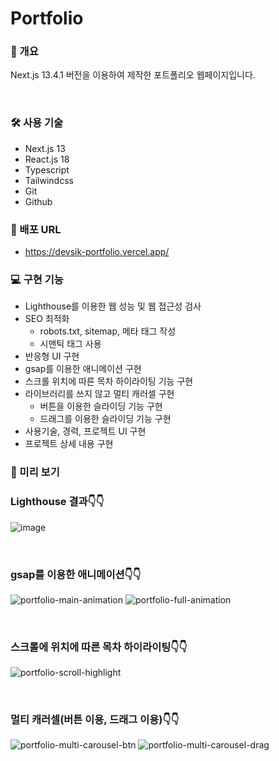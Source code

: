 # Portfolio

### 📑 개요

Next.js 13.4.1 버전을 이용하여 제작한 포트폴리오 웹페이지입니다.

<br>

### 🛠️ 사용 기술

- Next.js 13
- React.js 18
- Typescript
- Tailwindcss
- Git
- Github
  <br>

### 🔗 배포 URL

- https://devsik-portfolio.vercel.app/
  <br>

### 💻 구현 기능

- Lighthouse를 이용한 웹 성능 및 웹 접근성 검사
- SEO 최적화
  - robots.txt, sitemap, 메타 태그 작성
  - 시맨틱 태그 사용
- 반응형 UI 구현
- gsap를 이용한 애니메이션 구현
- 스크롤 위치에 따른 목차 하이라이팅 기능 구현
- 라이브러리를 쓰지 않고 멀티 캐러셀 구현
  - 버튼을 이용한 슬라이딩 기능 구현
  - 드래그를 이용한 슬라이딩 기능 구현
- 사용기술, 경력, 프로젝트 UI 구현
- 프로젝트 상세 내용 구현
  <br>

### 🚀 미리 보기

### Lighthouse 결과👇👇

![image](https://github.com/M-Sik/portfolio/assets/77043973/2e1fa93b-6fce-4f19-8412-98ba75b7b975)

<br>

### gsap를 이용한 애니메이션👇👇

![portfolio-main-animation](https://github.com/M-Sik/portfolio/assets/77043973/26d0debe-70ae-4d2d-bd75-8a3887547730)
![portfolio-full-animation](https://github.com/M-Sik/portfolio/assets/77043973/7150aa5f-3de7-4061-9f94-8d7e60b24785)

<br>

### 스크롤에 위치에 따른 목차 하이라이팅👇👇

![portfolio-scroll-highlight](https://github.com/M-Sik/portfolio/assets/77043973/af10c29d-0d3f-46ae-a01b-6f2dc6938101)

<br>

### 멀티 캐러셀(버튼 이용, 드래그 이용)👇👇

![portfolio-multi-carousel-btn](https://github.com/M-Sik/portfolio/assets/77043973/f296a15d-c59b-46f4-a1ef-6f61abcbf101)
![portfolio-multi-carousel-drag](https://github.com/M-Sik/portfolio/assets/77043973/fadab1f0-bc22-4040-be38-8c5ec7486cee)
